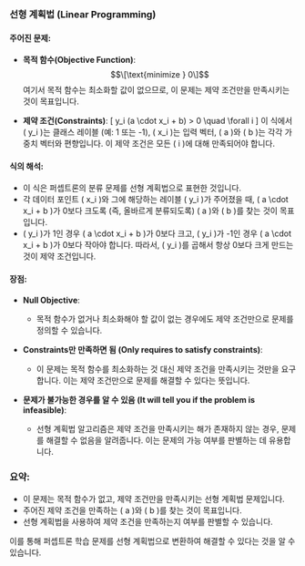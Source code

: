 
### 선형 계획법 (Linear Programming)

#### 주어진 문제:
- **목적 함수(Objective Function)**:
  $$\[\text{minimize } 0\]$$
  여기서 목적 함수는 최소화할 값이 없으므로, 이 문제는 제약 조건만을 만족시키는 것이 목표입니다.

- **제약 조건(Constraints)**:
  \[
  y_i (a \cdot x_i + b) > 0 \quad \forall i
  \]
  이 식에서 \( y_i \)는 클래스 레이블 (예: 1 또는 -1), \( x_i \)는 입력 벡터, \( a \)와 \( b \)는 각각 가중치 벡터와 편향입니다. 이 제약 조건은 모든 \( i \)에 대해 만족되어야 합니다.

#### 식의 해석:
- 이 식은 퍼셉트론의 분류 문제를 선형 계획법으로 표현한 것입니다.
- 각 데이터 포인트 \( x_i \)와 그에 해당하는 레이블 \( y_i \)가 주어졌을 때, \( a \cdot x_i + b \)가 0보다 크도록 (즉, 올바르게 분류되도록) \( a \)와 \( b \)를 찾는 것이 목표입니다.
- \( y_i \)가 1인 경우 \( a \cdot x_i + b \)가 0보다 크고, \( y_i \)가 -1인 경우 \( a \cdot x_i + b \)가 0보다 작아야 합니다. 따라서, \( y_i \)를 곱해서 항상 0보다 크게 만드는 것이 제약 조건입니다.

#### 장점:
- **Null Objective**:
  - 목적 함수가 없거나 최소화해야 할 값이 없는 경우에도 제약 조건만으로 문제를 정의할 수 있습니다.
  
- **Constraints만 만족하면 됨 (Only requires to satisfy constraints)**:
  - 이 문제는 목적 함수를 최소화하는 것 대신 제약 조건을 만족시키는 것만을 요구합니다. 이는 제약 조건만으로 문제를 해결할 수 있다는 뜻입니다.
  
- **문제가 불가능한 경우를 알 수 있음 (It will tell you if the problem is infeasible)**:
  - 선형 계획법 알고리즘은 제약 조건을 만족시키는 해가 존재하지 않는 경우, 문제를 해결할 수 없음을 알려줍니다. 이는 문제의 가능 여부를 판별하는 데 유용합니다.

### 요약:
- 이 문제는 목적 함수가 없고, 제약 조건만을 만족시키는 선형 계획법 문제입니다.
- 주어진 제약 조건을 만족하는 \( a \)와 \( b \)를 찾는 것이 목표입니다.
- 선형 계획법을 사용하여 제약 조건을 만족하는지 여부를 판별할 수 있습니다.

이를 통해 퍼셉트론 학습 문제를 선형 계획법으로 변환하여 해결할 수 있다는 것을 알 수 있습니다.
